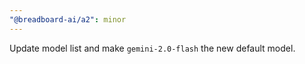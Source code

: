 ```yaml
---
"@breadboard-ai/a2": minor
---
```


Update model list and make `gemini-2.0-flash` the new default model.
